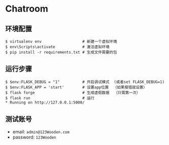 # Chatroom

## 环境配置
```
$ virtualenv env                  # 新建一个虚拟环境
$ env\Scripts\activate            # 激活虚拟环境
$ pip install -r requirements.txt # 生成文件需要的包
```
## 运行步骤
```
$ $env:FLASK_DEBUG = "1"          # 开启调试模式  (或者set FLASK_DEBUG=1)
$ $env:FLASK_APP = 'start'        # 设置app位置  （如果报错就设置）
$ flask forge                     # 生成虚假数据  （只需第一次）
$ flask run                       # 运行
* Running on http://127.0.0.1:5000/
```

## 测试账号
* email: `admin@123Wooden.com`
* password: `123Wooden`







